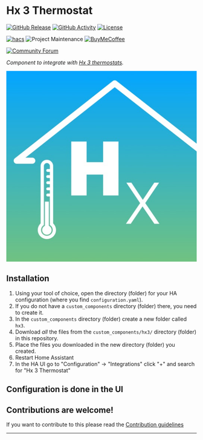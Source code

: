 # Hx 3 Thermostat

[![GitHub Release][releases-shield]][releases]
[![GitHub Activity][commits-shield]][commits]
[![License][license-shield]](LICENSE)

[![hacs][hacsbadge]][hacs]
![Project Maintenance][maintenance-shield]
[![BuyMeCoffee][buymecoffeebadge]][buymecoffee]

[![Community Forum][forum-shield]][forum]

_Component to integrate with [Hx 3 thermostats][hx3]._

![example][exampleimg]

## Installation

1. Using your tool of choice, open the directory (folder) for your HA configuration (where you find `configuration.yaml`).
2. If you do not have a `custom_components` directory (folder) there, you need to create it.
3. In the `custom_components` directory (folder) create a new folder called `hx3`.
4. Download _all_ the files from the `custom_components/hx3/` directory (folder) in this repository.
5. Place the files you downloaded in the new directory (folder) you created.
6. Restart Home Assistant
7. In the HA UI go to "Configuration" -> "Integrations" click "+" and search for "Hx 3 Thermostat"

## Configuration is done in the UI

<!---->

## Contributions are welcome!

If you want to contribute to this please read the [Contribution guidelines](CONTRIBUTING.md)

***

[hx3]: https://devauthor.jci.com/residential-equipment/residential-thermostats/hx3_touch_screen_thermostat_ds
[buymecoffee]: https://www.buymeacoffee.com/jaredhobbs
[buymecoffeebadge]: https://img.shields.io/badge/buy%20me%20a%20coffee-donate-yellow.svg?style=for-the-badge
[commits-shield]: https://img.shields.io/github/commit-activity/y/custom-components/blueprint.svg?style=for-the-badge
[commits]: https://github.com/jaredhobbs/home--assistant-hx3/commits/master
[hacs]: https://github.com/custom-components/hacs
[hacsbadge]: https://img.shields.io/badge/HACS-Custom-orange.svg?style=for-the-badge
[exampleimg]: hx3.png
[forum-shield]: https://img.shields.io/badge/community-forum-brightgreen.svg?style=for-the-badge
[forum]: https://community.home-assistant.io/
[license-shield]: https://img.shields.io/github/license/custom-components/blueprint.svg?style=for-the-badge
[maintenance-shield]: https://img.shields.io/badge/maintainer-Jared%20Hobbs%20%40jaredhobbs-blue.svg?style=for-the-badge
[releases-shield]: https://img.shields.io/github/release/custom-components/blueprint.svg?style=for-the-badge
[releases]: https://github.com/jaredhobbs/home--assistant-hx3/releases

